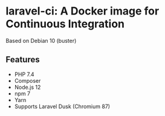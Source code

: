 # laravel-ci: A Docker image for Continuous Integration

Based on Debian 10 (buster)

## Features
+ PHP 7.4
+ Composer
+ Node.js 12
+ npm 7
+ Yarn
+ Supports Laravel Dusk (Chromium 87)
